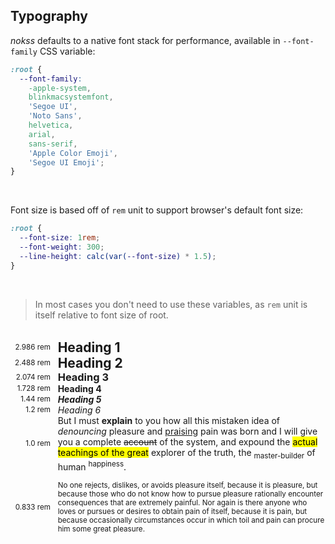<section>

# Typography

_nokss_ defaults to a native font stack for performance, available in `--font-family` CSS variable:

```css
:root {
  --font-family:
    -apple-system,
    blinkmacsystemfont,
    'Segoe UI',
    'Noto Sans',
    helvetica,
    arial,
    sans-serif,
    'Apple Color Emoji',
    'Segoe UI Emoji';
}
```

<br>

Font size is based off of `rem` unit to support browser's default font size:

```css
:root {
  --font-size: 1rem;
  --font-weight: 300;
  --line-height: calc(var(--font-size) * 1.5);
}
```

<br>

> In most cases you don't need to use these variables, as `rem` unit is itself relative
> to font size of root.

<br>

<div role="presentation" id="typopres">

<div class="flex"><small>2.986 rem</small><h1>Heading 1</h1></div>
<div class="flex"><small>2.488 rem</small><h2>Heading 2</h2></div>
<div class="flex"><small>2.074 rem</small><h3>Heading 3</h3></div>
<div class="flex"><small>1.728 rem</small><h4>Heading 4</h4></div>
<div class="flex"><small>1.44 rem</small><h5>Heading 5</h5></div>
<div class="flex"><small>1.2 rem</small><h6>Heading 6</h6></div>
<div class="flex">
  <small>1.0 rem</small>
  <div>
  But I must <b>explain</b> to you how <a>all</a> this mistaken idea of <i>denouncing</i> pleasure and <u>praising</u> pain was born and I will give you a complete <s>account</s> of the system, and expound the <mark>actual teachings of the great</mark> explorer of the truth, the <sub>master-builder</sub> of human <sup>happiness</sup>.
  </div>
</div>
<div class="flex">
  <small>0.833 rem</small>
  <p>
    <small>
    No one rejects, dislikes, or avoids pleasure itself, because it is pleasure, but because those who do not know how to pursue pleasure rationally encounter consequences that are extremely painful. Nor again is there anyone who loves or pursues or desires to obtain pain of itself, because it is pain, but because occasionally circumstances occur in which toil and pain can procure him some great pleasure.
    </small>
  </p>
</div>

</div>

<style>
#typopres .flex {
  display: flex;
  align-items: center;
}

#typopres .flex>small:first-child {
  width: 4rem;
  flex-shrink: 0;
  opacity: calc(max(var(--border-expression) * 4, 0.2));
  text-align: right;
  margin-right: 1em;
}

#typopres :is(h1, h2, h3, h4, h5, h6) {
  margin: calc(2 * var(--spacing)) 0;
}
</style>

</section>
